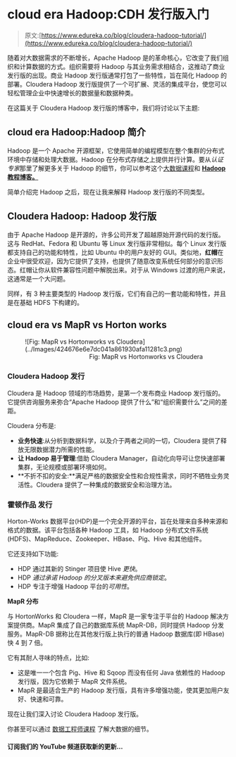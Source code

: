# cloud era Hadoop:CDH 发行版入门

> 原文:[https://www.edureka.co/blog/cloudera-hadoop-tutorial/](https://www.edureka.co/blog/cloudera-hadoop-tutorial/)

随着对大数据需求的不断增长，Apache Hadoop 是的革命核心，它改变了我们组织和计算数据的方式。组织需要将 Hadoop 与其业务需求相结合，这推动了商业发行版的出现。商业 Hadoop 发行版通常打包了一些特性，旨在简化 Hadoop 的部署。Cloudera Hadoop 发行版提供了一个可扩展、灵活的集成平台，使您可以轻松管理企业中快速增长的数据量和数据种类。

在这篇关于 Cloudera Hadoop 发行版的博客中，我们将讨论以下主题:

## **cloud era Hadoop:Hadoop 简介**

Hadoop 是一个 Apache 开源框架，它使用简单的编程模型在整个集群的分布式环境中存储和处理大数据。Hadoop 在分布式存储之上提供并行计算。要从*认证专家*那里了解更多关于 Hadoop 的细节，你可以参考这个[大数据课程](https://www.edureka.co/big-data-hadoop-training-certification)和 [**Hadoop 教程博客。**](https://www.edureka.co/blog/hadoop-tutorial/)

简单介绍完 Hadoop 之后，现在让我来解释 Hadoop 发行版的不同类型。

## **Cloudera Hadoop: Hadoop 发行版**

由于 Apache Hadoop 是开源的，许多公司开发了超越原始开源代码的发行版。这与 RedHat、Fedora 和 Ubuntu 等 Linux 发行版非常相似。每个 Linux 发行版都支持自己的功能和特性，比如 Ubuntu 中的用户友好的 GUI。类似地，**红帽**在企业中很受欢迎，因为它提供了支持，也提供了随意改变系统任何部分的意识形态。红帽让你从软件兼容性问题中解脱出来。对于从 Windows 过渡的用户来说，这通常是一个大问题。

同样，有 3 种主要类型的 Hadoop 发行版，它们有自己的一套功能和特性，并且是在基础 HDFS 下构建的。

## **cloud era vs MapR vs Horton works**

<figure id="attachment_64581" aria-describedby="caption-attachment-64581" style="width: 528px" class="wp-caption aligncenter">![Fig: MapR vs Hortonworks vs Cloudera](../Images/424676e6e7dc041a861930afa11281c3.png)

<figcaption id="caption-attachment-64581" class="wp-caption-text">                                     Fig: MapR vs Hortonworks vs Cloudera</figcaption>

</figure>

### **Cloudera Hadoop 发行**

Cloudera 是 Hadoop 领域的市场趋势，是第一个发布商业 Hadoop 发行版的。它提供咨询服务来弥合“Apache Hadoop 提供了什么”和“组织需要什么”之间的差距。

Cloudera 分布是:

*   **业务快速**:从分析到数据科学，以及介于两者之间的一切，Cloudera 提供了释放无限数据潜力所需的性能。
*   **让 Hadoop 易于管理**:借助 Cloudera Manager，自动化向导可让您快速部署集群，无论规模或部署环境如何。
*   **不折不扣的安全:**满足严格的数据安全性和合规性需求，同时不牺牲业务灵活性。Cloudera 提供了一种集成的数据安全和治理方法。

### **霍顿作品** **发行**

Horton-Works 数据平台(HDP)是一个完全开源的平台，旨在处理来自多种来源和格式的数据。该平台包括各种 Hadoop 工具，如 Hadoop 分布式文件系统(HDFS)、MapReduce、Zookeeper、HBase、Pig、Hive 和其他组件。

它还支持如下功能:

*   HDP 通过其新的 Stinger 项目使 Hive *更快*。
*   HDP *通过承诺 Hadoop 的分叉版本来避免供应商锁定*。
*   HDP 专注于增强 Hadoop 平台的*可用性*。

**MapR 分布**

与 HortonWorks 和 Cloudera 一样，MapR 是一家专注于平台的 Hadoop 解决方案提供商。MapR 集成了自己的数据库系统 MapR-DB，同时提供 Hadoop 分发服务。MapR-DB 据称比在其他发行版上执行的普通 Hadoop 数据库(即 HBase)快 4 到 7 倍。

它有其耐人寻味的特点，比如:

*   这是唯一一个包含 Pig、Hive 和 Sqoop 而没有任何 Java 依赖性的 Hadoop 发行版，因为它依赖于 MapR 文件系统。
*   MapR 是最适合生产的 Hadoop 发行版，具有许多增强功能，使其更加用户友好、快速和可靠。

现在让我们深入讨论 Cloudera Hadoop 发行版。

你甚至可以通过 [数据工程师课程](https://www.edureka.co/microsoft-azure-data-engineering-certification-course) 了解大数据的细节。

#### 订阅我们的 YouTube 频道获取新的更新...